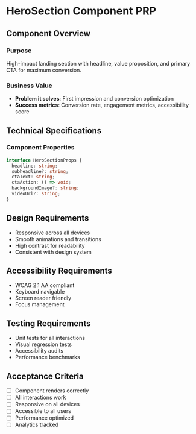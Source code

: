 # HeroSection Component PRP

## Component Overview

### Purpose
High-impact landing section with headline, value proposition, and primary CTA for maximum conversion.

### Business Value
- **Problem it solves**: First impression and conversion optimization
- **Success metrics**: Conversion rate, engagement metrics, accessibility score

## Technical Specifications

### Component Properties
```typescript
interface HeroSectionProps {
  headline: string;
  subheadline?: string;
  ctaText: string;
  ctaAction: () => void;
  backgroundImage?: string;
  videoUrl?: string;
}
```

## Design Requirements
- Responsive across all devices
- Smooth animations and transitions
- High contrast for readability
- Consistent with design system

## Accessibility Requirements
- WCAG 2.1 AA compliant
- Keyboard navigable
- Screen reader friendly
- Focus management

## Testing Requirements
- Unit tests for all interactions
- Visual regression tests
- Accessibility audits
- Performance benchmarks

## Acceptance Criteria
- [ ] Component renders correctly
- [ ] All interactions work
- [ ] Responsive on all devices
- [ ] Accessible to all users
- [ ] Performance optimized
- [ ] Analytics tracked
